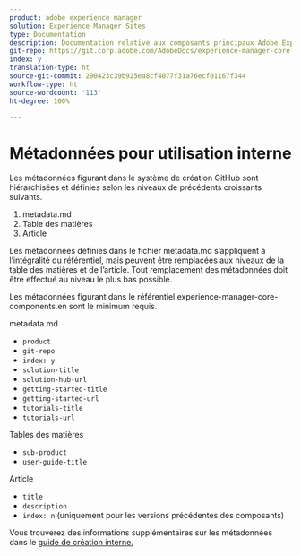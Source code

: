 ```yaml
---
product: adobe experience manager
solution: Experience Manager Sites
type: Documentation
description: Documentation relative aux composants principaux Adobe Experience Manager
git-repo: https://git.corp.adobe.com/AdobeDocs/experience-manager-core-components.fr-FR
index: y
translation-type: ht
source-git-commit: 290423c39b925ea8cf4077f31a76ecf01167f344
workflow-type: ht
source-wordcount: '113'
ht-degree: 100%

---
```



# Métadonnées pour utilisation interne

Les métadonnées figurant dans le système de création GitHub sont hiérarchisées et définies selon les niveaux de précédents croissants suivants.

1. metadata.md
1. Table des matières
1. Article

Les métadonnées définies dans le fichier metadata.md s’appliquent à l’intégralité du référentiel, mais peuvent être remplacées aux niveaux de la table des matières et de l’article. Tout remplacement des métadonnées doit être effectué au niveau le plus bas possible.

Les métadonnées figurant dans le référentiel experience-manager-core-components.en sont le minimum requis.

metadata.md

* `product`
* `git-repo`
* `index: y`
* `solution-title`
* `solution-hub-url`
* `getting-started-title`
* `getting-started-url`
* `tutorials-title`
* `tutorials-url`

Tables des matières

* `sub-product`
* `user-guide-title`

Article

* `title`
* `description`
* `index: n` (uniquement pour les versions précédentes des composants)

Vous trouverez des informations supplémentaires sur les métadonnées dans le [guide de création interne.](https://docs.adobe.com/help/fr-FR/collaborative-doc-instructions/collaboration-guide/markdown/metadata.html#solution-metadata)
